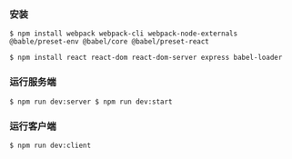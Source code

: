 ### 安装

```
$ npm install webpack webpack-cli webpack-node-externals @bable/preset-env @babel/core @babel/preset-react

```

```
$ npm install react react-dom react-dom-server express babel-loader
```

### 运行服务端

`$ npm run dev:server $ npm run dev:start`

### 运行客户端

`$ npm run dev:client`
